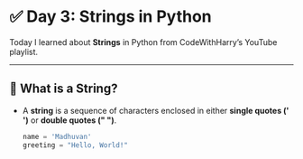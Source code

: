 # ✅ Day 3: Strings in Python

Today I learned about **Strings** in Python from CodeWithHarry’s YouTube playlist.

---

## 📘 What is a String?

- A **string** is a sequence of characters enclosed in either **single quotes (' ')** or **double quotes (" ")**.
  
  ```python
  name = 'Madhuvan'
  greeting = "Hello, World!"
